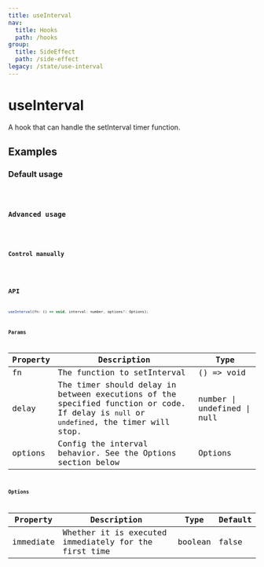 ```yaml
---
title: useInterval
nav:
  title: Hooks
  path: /hooks
group:
  title: SideEffect
  path: /side-effect
legacy: /state/use-interval
---
```


# useInterval

A hook that can handle the setInterval timer function.

## Examples

### Default usage

<code src="./demo/demo1.tsx" />

### Advanced usage

<code src="./demo/demo2.tsx" />

### Control manually

<code src="./demo/demo3.tsx" />

## API

```javascript
useInterval(fn: () => void, interval: number, options?: Options);
```

### Params

| Property | Description                                                                                                                             | Type                        |
| -------- | --------------------------------------------------------------------------------------------------------------------------------------- | --------------------------- |
| fn       | The function to setInterval                                                                                                             | () => void                  |
| delay    | The timer should delay in between executions of the specified function or code. If delay is `null` or `undefined`, the timer will stop. | number \| undefined \| null |
| options  | Config the interval behavior. See the Options section below                                                                             | Options                     |


### Options

| Property  | Description                                           | Type    | Default |
| --------- | ----------------------------------------------------- | ------- | ------- |
| immediate | Whether it is executed immediately for the first time | boolean | false   |
